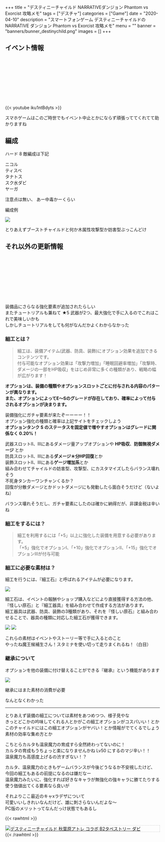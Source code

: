 +++
title = "デスティニーチャイルド NARRATIVEダンジョン Phantom vs Exorcist 攻略メモ"
tags = ["デスチャ"]
categories = ["Game"]
date = "2020-04-10"
description = "スマートフォンゲーム デスティニーチャイルドの NARRATIVE ダンジョン Phantom vs Exorcist 攻略メモ"
menu = ""
banner = "banners/bunner_destinychild.png"
images = []
+++

<!--more-->

## イベント情報
<div class="iframely-embed"><div class="iframely-responsive" style="height: 140px; padding-bottom: 0;"><a href="http://blog.destiny-child.jp/archives/24187426.html" data-iframely-url="//cdn.iframe.ly/99WC86w?iframe=card-small"></a></div></div><script async src="//cdn.iframe.ly/embed.js" charset="utf-8"></script>

{{< youtube iku1ntBdyts >}}

スマホゲームはこのご時世でもイベント中止とかにならず頑張っててくれてて助かりますね  

## 編成
ハード 8 敵編成は下記  

<font color="#7fff7f"><i class="fab fa-freebsd"></i></font> ニコル  
<font color="#7fffff"><i class="fab fa-freebsd"></i></font> ティスベ  
<font color="#7fffff"><i class="fab fa-freebsd"></i></font> タナトス  
<font color="#7fffff"><i class="fab fa-freebsd"></i></font> スク水ダビ  
<font color="#7fffff"><i class="fab fa-freebsd"></i></font> ヤーガ  

注意点は無い、
あー中毒かーくらい  

編成例  

<img src="/images/2020/destiny-child-nd/nd15-1.png" />  

とりあえずブーストチャイルドと何か木属性攻撃型か妨害型ぶっこんどけ  

## それ以外の更新情報  
<div class="iframely-embed"><div class="iframely-responsive" style="height: 140px; padding-bottom: 0;"><a href="http://blog.destiny-child.jp/archives/24105153.html" data-iframely-url="//cdn.iframe.ly/Mjcq3zU?iframe=card-small"></a></div></div><script async src="//cdn.iframe.ly/embed.js" charset="utf-8"></script>  

装備品にさらなる強化要素が追加されたらしい  
またチュートリアルも兼ねて ★5 武器が2つ、最大強化で手に入るのでこれはこれで美味しいかも  
しかしチュートリアルをしても何がなんだかよくわからなかった  

### 細工とは？  

> 細工は、装備アイテム(武器、防具、装飾)にオプション効果を追加できるコンテンツです。  
> 付与可能なオプション効果は「攻撃力増加」「睡眠回避率増加」「攻撃時、ダメージの一部をHP吸収」をはじめ非常に多くの種類があり、戦略の幅が広がります！

**オプションは、装備の種類やオプションスロットごとに付与される内容のパターンが異なります。**  
**また、オプションによってE～Sのグレードが存在しており、確率によって付与されるオプションが決まります。**  

装備強化にガチャ要素が来たぞーーーー！！  
オプション強化の種類と確率は上記サイトをチェックしよう  
**オプションタンク S のステータスを固定値で増やすオプションはグレードに関係なく 0.20%！**

武器スロットⅡ、Ⅲにあるダメージ量アップオプションや **HP吸収**、**防御無視ダメージ** とか  
防具スロットⅡ、Ⅲにある**ダメージ＊分HP回復**とか  
装飾スロットⅡ、Ⅲにある**ゲージ増加系**とか  
組み合わせてチャイルドの妨害型、攻撃型、にカスタマイズしたらバランス壊れそう  
不死身タンカーワンチャンくるか？  
回復が分散ダメージとかドットダメージにも発動したら面白そうだけど（ないよね）  

バランス壊れそうだし、ガチャ要素にしたのは確かに納得だが、非課金税は辛いね  

### 細工をするには？  

> 細工を利用するには「+5」以上に強化した装備を用意する必要があります。  
> 「+5」強化でオプションⅠ、「+10」強化でオプションⅡ、「+15」強化でオプションⅢが付与可能  

### 細工に必要な素材は？  
細工を行うには、『細工石』と呼ばれるアイテムが必要になります。  

<img src="/images/2020/destiny-child-nd/nd15-2.png" />  

細工石は、イベントの報酬やショップ購入などにより直接獲得する方法の他、『怪しい原石』と『細工器具』を組み合わせて作成する方法があります。  
細工器具は武器、防具、装飾の3種類があり、それを『怪しい原石』と組み合わせることで、器具の種類に対応した細工石が獲得できます。  

<img src="/images/2020/destiny-child-nd/nd15-3.png" />  

<img src="/images/2020/destiny-child-nd/nd15-4.png" />  

これらの素材はイベントやストーリー等で手に入るとのこと  
やったね魔王候補生さん！スタミナを使い切って走りまくれるね！（白目）  

### 継承について
オプションを他の装備に付け替えることができる『継承』という機能があります  

<img src="/images/2020/destiny-child-nd/nd15-4.png" />  

継承にはまた素材の消費が必要  

なんとなくわかった  

---

とりあえず装備の細工については素材をあつめつつ、様子見やな  
きっとどこかの吟味してくれる人とかがこの細工オプションがコスパいい！とかこのチャイルドにはこの細工オプションがヤバい！とか情報がでてくるでしょう  
素材の効率な集め方とか  

こちとらカルタも温泉魔力の育成すら全然終わってないのに！  
カルタの育成もうちょっと楽になりませんかね Lv50 にするのマジ辛い！！  
温泉魔力も高感度上げるの渋すぎない！？  

カルタ、温泉魔力のときもゲームバランスが今後どうなるか不安視したけど、  
今回の細工もあるの前提になるのは嫌だなー  
温泉魔力みたいに、強化すれば好きなキャラが無強化の強キャラに勝てたりする使う価値出てくる要素なら良いが  

それよりここ最近のキャxラデザについて  
可愛いいしきれいなんだけど、雄に刺さらないんだよな～  
PC版のメリットってなんだっけ状態でもあるし  

{{< rawhtml >}}
<div style="border: dashed 1px #ccc;">
<a href="http://www.amazon.co.jp/exec/obidos/ASIN/B07H3319GX/sinokyoufu-22/ref=nosim/" name="amazletlink" target="_blank"><img src="https://images-fe.ssl-images-amazon.com/images/I/51MxXwUpZWL._SL160_.jpg" alt="デスティニーチャイルド 秋葉原アトレ コラボ B2タペストリー ダビ" style="border: none;" /></a>
</div>
{{< /rawhtml >}}
